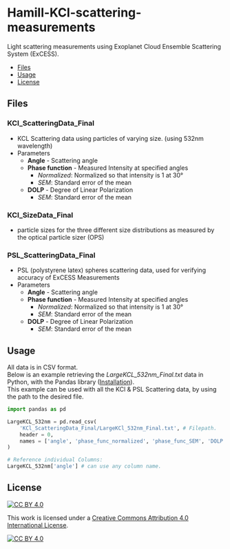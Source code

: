 # Hamill-KCl-scattering-measurements

Light scattering measurements using Exoplanet Cloud Ensemble Scattering System (ExCESS).
  - [Files](#files)
  - [Usage](#usage)
  - [License](#license)
## Files

### KCl_ScatteringData_Final
- KCL Scattering data using particles of varying size. (using 532nm wavelength)
- Parameters
  - **Angle** - Scattering angle
  - **Phase function** - Measured Intensity at specified angles
    - *Normalized*: Normalized so that intensity is 1 at 30°
    - *SEM*: Standard error of the mean
  - **DOLP** - Degree of Linear Polarization
    - *SEM*: Standard error of the mean

### KCl_SizeData_Final
- particle sizes for the three different size distributions as measured by the optical particle sizer (OPS)

### PSL_ScatteringData_Final
- PSL (polystyrene latex) spheres scattering data, used for verifying accuracy of ExCESS Measurements
- Parameters
  - **Angle** - Scattering angle
  - **Phase function** - Measured Intensity at specified angles
    - *Normalized*: Normalized so that intensity is 1 at 30°
    - *SEM*: Standard error of the mean
  - **DOLP** - Degree of Linear Polarization
    - *SEM*: Standard error of the mean
## Usage

All data is in CSV format. <br>
Below is an example retrieving the *LargeKCL_532nm_Final.txt* data in Python, with the Pandas library ([Installation](https://pandas.pydata.org/docs/getting_started/install.html)). <br>
This example can be used with all the KCl & PSL Scattering data, by using the path to the desired file.

```python
import pandas as pd

LargeKCL_532nm = pd.read_csv(
    'KCl_ScatteringData_Final/LargeKCl_532nm_Final.txt', # Filepath. 
    header = 0,
    names = ['angle', 'phase_func_normalized', 'phase_func_SEM', 'DOLP', 'DOLP_SEM']
)

# Reference individual Columns:
LargeKCL_532nm['angle'] # can use any column name.
```


## License
[![CC BY 4.0][cc-by-shield]][cc-by]

This work is licensed under a
[Creative Commons Attribution 4.0 International License][cc-by].

[![CC BY 4.0][cc-by-image]][cc-by]

[cc-by]: http://creativecommons.org/licenses/by/4.0/
[cc-by-image]: https://i.creativecommons.org/l/by/4.0/88x31.png
[cc-by-shield]: https://img.shields.io/badge/License-CC%20BY%204.0-lightgrey.svg
